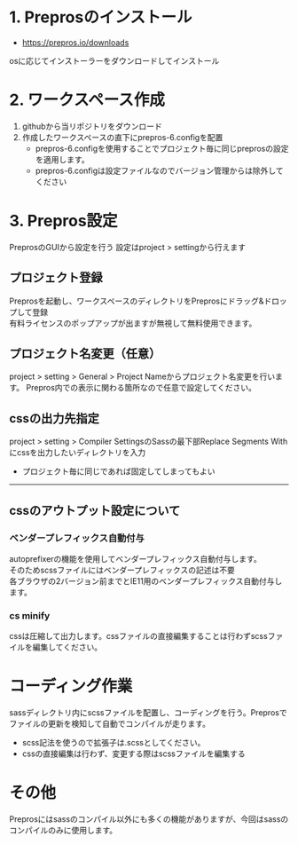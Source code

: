 # 1. Preprosのインストール
- https://prepros.io/downloads

osに応じてインストーラーをダウンロードしてインストール

# 2. ワークスペース作成
1. githubから当リポジトリをダウンロード
2. 作成したワークスペースの直下にprepros-6.configを配置
    - prepros-6.configを使用することでプロジェクト毎に同じpreprosの設定を適用します。
    - prepros-6.configは設定ファイルなのでバージョン管理からは除外してください

# 3. Prepros設定
PreprosのGUIから設定を行う
設定はproject > settingから行えます

## プロジェクト登録
Preprosを起動し、ワークスペースのディレクトリをPreprosにドラッグ&ドロップして登録  
有料ライセンスのポップアップが出ますが無視して無料使用できます。

## プロジェクト名変更（任意）
project > setting > General > Project Nameからプロジェクト名変更を行います。
Prepros内での表示に関わる箇所なので任意で設定してください。

## cssの出力先指定
project > setting > Compiler SettingsのSassの最下部Replace Segments Withにcssを出力したいディレクトリを入力
- プロジェクト毎に同じであれば固定してしまってもよい

---

## cssのアウトプット設定について
### ベンダープレフィックス自動付与
autoprefixerの機能を使用してベンダープレフィックス自動付与します。  
そのためscssファイルにはベンダープレフィックスの記述は不要  
各ブラウザの2バージョン前までとIE11用のベンダープレフィックス自動付与します。

### cs minify
cssは圧縮して出力します。cssファイルの直接編集することは行わずscssファイルを編集してください。

# コーディング作業
sassディレクトリ内にscssファイルを配置し、コーディングを行う。Preprosでファイルの更新を検知して自動でコンパイルが走ります。

- scss記法を使うので拡張子は.scssとしてください。
- cssの直接編集は行わず、変更する際はscssファイルを編集する

# その他
Preprosにはsassのコンパイル以外にも多くの機能がありますが、今回はsassのコンパイルのみに使用します。
